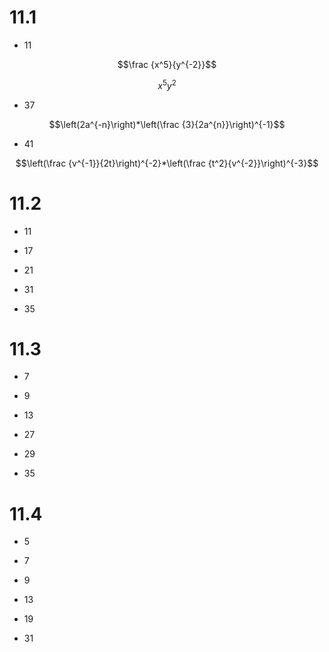 # 11.1

* 11

$$\frac {x^5}{y^{-2}}$$

$$x^5y^2$$

* 37

$$\left(2a^{-n}\right)*\left(\frac {3}{2a^{n}}\right)^{-1}$$



* 41

$$\left(\frac {v^{-1}}{2t}\right)^{-2}*\left(\frac {t^2}{v^{-2}}\right)^{-3}$$

# 11.2

* 11

* 17

* 21

* 31

* 35

# 11.3

* 7

* 9

* 13

* 27

* 29

* 35

# 11.4

* 5

* 7

* 9

* 13

* 19

* 31

